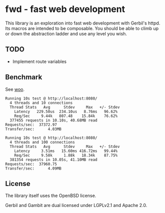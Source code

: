# fwd - fast web development
This library is an exploration into fast web development with Gerbil's httpd. Its macros are intended to be composable. You should be able to climb up or down the abstraction ladder and use any level you wish.

## TODO

- Implement route variables

## Benchmark

See [woo](https://github.com/fukamachi/woo/blob/master/benchmark.md).

```
Running 10s test @ http://localhost:8080/
  4 threads and 10 connections
  Thread Stats   Avg      Stdev     Max   +/- Stdev
    Latency   229.50us  234.10us   8.76ms   96.62%
    Req/Sec     9.44k   807.48    15.84k    76.62%
  377455 requests in 10.10s, 40.68MB read
Requests/sec:  37372.97
Transfer/sec:      4.03MB
```

```
Running 10s test @ http://localhost:8080/
  4 threads and 100 connections
  Thread Stats   Avg      Stdev     Max   +/- Stdev
    Latency     3.51ms   15.60ms 416.72ms   99.44%
    Req/Sec     9.58k     1.88k   18.34k    87.75%
  381354 requests in 10.05s, 41.10MB read
Requests/sec:  37960.75
Transfer/sec:      4.09MB
```

## License
The library itself uses the OpenBSD license.

Gerbil and Gambit are dual licensed under LGPLv2.1 and Apache 2.0.
